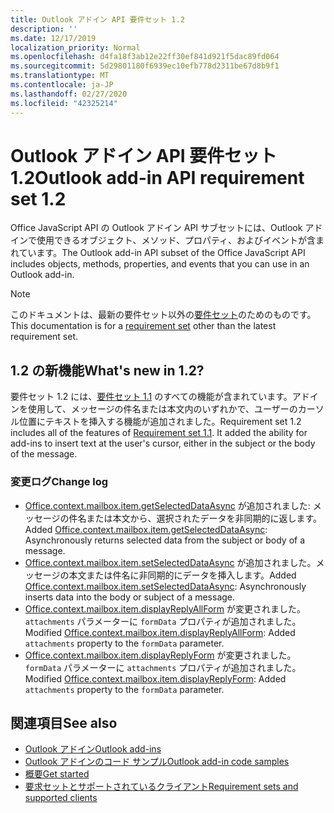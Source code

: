 ```yaml
---
title: Outlook アドイン API 要件セット 1.2
description: ''
ms.date: 12/17/2019
localization_priority: Normal
ms.openlocfilehash: d4fa18f3ab12e22ff30ef841d921f5dac89fd064
ms.sourcegitcommit: 5d29801180f6939ec10efb778d2311be67d8b9f1
ms.translationtype: MT
ms.contentlocale: ja-JP
ms.lasthandoff: 02/27/2020
ms.locfileid: "42325214"
---
```

# <a name="outlook-add-in-api-requirement-set-12"></a><span data-ttu-id="b5a42-102">Outlook アドイン API 要件セット 1.2</span><span class="sxs-lookup"><span data-stu-id="b5a42-102">Outlook add-in API requirement set 1.2</span></span>

<span data-ttu-id="b5a42-103">Office JavaScript API の Outlook アドイン API サブセットには、Outlook アドインで使用できるオブジェクト、メソッド、プロパティ、およびイベントが含まれています。</span><span class="sxs-lookup"><span data-stu-id="b5a42-103">The Outlook add-in API subset of the Office JavaScript API includes objects, methods, properties, and events that you can use in an Outlook add-in.</span></span>

> [!NOTE]
> <span data-ttu-id="b5a42-104">このドキュメントは、最新の要件セット以外の[要件セット](/office/dev/add-ins/reference/requirement-sets/outlook-api-requirement-sets)のためのものです。</span><span class="sxs-lookup"><span data-stu-id="b5a42-104">This documentation is for a [requirement set](/office/dev/add-ins/reference/requirement-sets/outlook-api-requirement-sets) other than the latest requirement set.</span></span> 

## <a name="whats-new-in-12"></a><span data-ttu-id="b5a42-105">1.2 の新機能</span><span class="sxs-lookup"><span data-stu-id="b5a42-105">What's new in 1.2?</span></span>

<span data-ttu-id="b5a42-p101">要件セット 1.2 には、[要件セット 1.1](../requirement-set-1.1/outlook-requirement-set-1.1.md) のすべての機能が含まれています。アドインを使用して、メッセージの件名または本文内のいずれかで、ユーザーのカーソル位置にテキストを挿入する機能が追加されました。</span><span class="sxs-lookup"><span data-stu-id="b5a42-p101">Requirement set 1.2 includes all of the features of [Requirement set 1.1](../requirement-set-1.1/outlook-requirement-set-1.1.md). It added the ability for add-ins to insert text at the user's cursor, either in the subject or the body of the message.</span></span>

### <a name="change-log"></a><span data-ttu-id="b5a42-108">変更ログ</span><span class="sxs-lookup"><span data-stu-id="b5a42-108">Change log</span></span>

- <span data-ttu-id="b5a42-109">[Office.context.mailbox.item.getSelectedDataAsync](office.context.mailbox.item.md#methods) が追加されました: メッセージの件名または本文から、選択されたデータを非同期的に返します。</span><span class="sxs-lookup"><span data-stu-id="b5a42-109">Added [Office.context.mailbox.item.getSelectedDataAsync](office.context.mailbox.item.md#methods): Asynchronously returns selected data from the subject or body of a message.</span></span>
- <span data-ttu-id="b5a42-110">[Office.context.mailbox.item.setSelectedDataAsync](office.context.mailbox.item.md#methods) が追加されました。メッセージの本文または件名に非同期的にデータを挿入します。</span><span class="sxs-lookup"><span data-stu-id="b5a42-110">Added [Office.context.mailbox.item.setSelectedDataAsync](office.context.mailbox.item.md#methods): Asynchronously inserts data into the body or subject of a message.</span></span>
- <span data-ttu-id="b5a42-111">[Office.context.mailbox.item.displayReplyAllForm](office.context.mailbox.item.md#methods) が変更されました。`attachments` パラメーターに `formData` プロパティが追加されました。</span><span class="sxs-lookup"><span data-stu-id="b5a42-111">Modified [Office.context.mailbox.item.displayReplyAllForm](office.context.mailbox.item.md#methods): Added `attachments` property to the `formData` parameter.</span></span>
- <span data-ttu-id="b5a42-112">[Office.context.mailbox.item.displayReplyForm](office.context.mailbox.item.md#methods) が変更されました。`formData` パラメーターに `attachments` プロパティが追加されました。</span><span class="sxs-lookup"><span data-stu-id="b5a42-112">Modified [Office.context.mailbox.item.displayReplyForm](office.context.mailbox.item.md#methods): Added `attachments` property to the `formData` parameter.</span></span>

## <a name="see-also"></a><span data-ttu-id="b5a42-113">関連項目</span><span class="sxs-lookup"><span data-stu-id="b5a42-113">See also</span></span>

- [<span data-ttu-id="b5a42-114">Outlook アドイン</span><span class="sxs-lookup"><span data-stu-id="b5a42-114">Outlook add-ins</span></span>](../../../outlook/outlook-add-ins-overview.md)
- [<span data-ttu-id="b5a42-115">Outlook アドインのコード サンプル</span><span class="sxs-lookup"><span data-stu-id="b5a42-115">Outlook add-in code samples</span></span>](https://developer.microsoft.com/outlook/gallery/?filterBy=Outlook,Samples,Add-ins)
- [<span data-ttu-id="b5a42-116">概要</span><span class="sxs-lookup"><span data-stu-id="b5a42-116">Get started</span></span>](../../../quickstarts/outlook-quickstart.md)
- [<span data-ttu-id="b5a42-117">要求セットとサポートされているクライアント</span><span class="sxs-lookup"><span data-stu-id="b5a42-117">Requirement sets and supported clients</span></span>](../../requirement-sets/outlook-api-requirement-sets.md)
